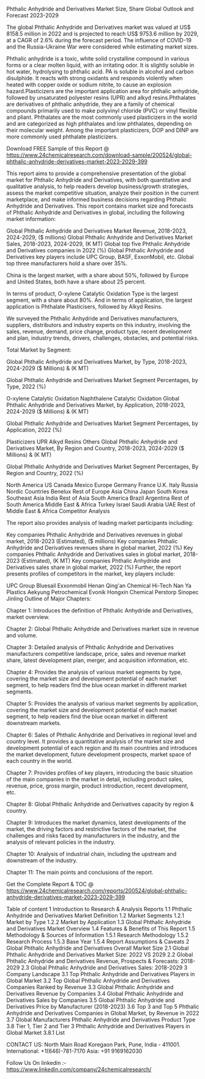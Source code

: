 Phthalic Anhydride and Derivatives Market Size, Share Global Outlook and Forecast 2023-2029

The global Phthalic Anhydride and Derivatives market was valued at US$ 8158.5 million in 2022 and is projected to reach US$ 9753.6 million by 2029, at a CAGR of 2.6% during the forecast period. The influence of COVID-19 and the Russia-Ukraine War were considered while estimating market sizes.

Phthalic anhydride is a toxic, white solid crystalline compound in various forms or a clear molten liquid, with an irritating odor. It is slightly soluble in hot water, hydrolysing to phthalic acid. PA is soluble in alcohol and carbon disulphide. It reacts with strong oxidants and responds violently when heated with copper oxide or sodium nitrite, to cause an explosion hazard.Plasticizers are the important application area for phthalic anhydride, followed by unsaturated polyester resins (UPR) and alkyd resins.Phthalates are derivatives of phthalic anhydride, they are a family of chemical compounds primarily used to make polyvinyl chloride (PVC) or vinyl flexible and pliant. Phthalates are the most commonly used plasticizers in the world and are categorized as high phthalates and low phthalates, depending on their molecular weight. Among the important plasticizers, DOP and DINP are more commonly used phthalate plasticizers.

Download FREE Sample of this Report @ https://www.24chemicalresearch.com/download-sample/200524/global-phthalic-anhydride-derivatives-market-2023-2029-399

This report aims to provide a comprehensive presentation of the global market for Phthalic Anhydride and Derivatives, with both quantitative and qualitative analysis, to help readers develop business/growth strategies, assess the market competitive situation, analyze their position in the current marketplace, and make informed business decisions regarding Phthalic Anhydride and Derivatives. This report contains market size and forecasts of Phthalic Anhydride and Derivatives in global, including the following market information:

Global Phthalic Anhydride and Derivatives Market Revenue, 2018-2023, 2024-2029, ($ millions)
Global Phthalic Anhydride and Derivatives Market Sales, 2018-2023, 2024-2029, (K MT)
Global top five Phthalic Anhydride and Derivatives companies in 2022 (%)
Global Phthalic Anhydride and Derivatives key players include UPC Group, BASF, ExxonMobil, etc. Global top three manufacturers hold a share over 35%.

China is the largest market, with a share about 50%, followed by Europe and United States, both have a share about 25 percent.

In terms of product, O-xylene Catalytic Oxidation Type is the largest segment, with a share about 80%. And in terms of application, the largest application is Phthalate Plasticisers, followed by Alkyd Resins.

We surveyed the Phthalic Anhydride and Derivatives manufacturers, suppliers, distributors and industry experts on this industry, involving the sales, revenue, demand, price change, product type, recent development and plan, industry trends, drivers, challenges, obstacles, and potential risks.

Total Market by Segment:

Global Phthalic Anhydride and Derivatives Market, by Type, 2018-2023, 2024-2029 ($ Millions) & (K MT)

Global Phthalic Anhydride and Derivatives Market Segment Percentages, by Type, 2022 (%)

O-xylene Catalytic Oxidation
Naphthalene Catalytic Oxidation
Global Phthalic Anhydride and Derivatives Market, by Application, 2018-2023, 2024-2029 ($ Millions) & (K MT)

Global Phthalic Anhydride and Derivatives Market Segment Percentages, by Application, 2022 (%)

Plasticizers
UPR
Alkyd Resins
Others
Global Phthalic Anhydride and Derivatives Market, By Region and Country, 2018-2023, 2024-2029 ($ Millions) & (K MT)

Global Phthalic Anhydride and Derivatives Market Segment Percentages, By Region and Country, 2022 (%)

North America
US
Canada
Mexico
Europe
Germany
France
U.K.
Italy
Russia
Nordic Countries
Benelux
Rest of Europe
Asia
China
Japan
South Korea
Southeast Asia
India
Rest of Asia
South America
Brazil
Argentina
Rest of South America
Middle East & Africa
Turkey
Israel
Saudi Arabia
UAE
Rest of Middle East & Africa
Competitor Analysis

The report also provides analysis of leading market participants including:

Key companies Phthalic Anhydride and Derivatives revenues in global market, 2018-2023 (Estimated), ($ millions)
Key companies Phthalic Anhydride and Derivatives revenues share in global market, 2022 (%)
Key companies Phthalic Anhydride and Derivatives sales in global market, 2018-2023 (Estimated), (K MT)
Key companies Phthalic Anhydride and Derivatives sales share in global market, 2022 (%)
Further, the report presents profiles of competitors in the market, key players include:

UPC Group
Bluesail
Exxonmobil
Henan Qing'an Chemical Hi-Tech
Nan Ya Plastics
Aekyung Petrochemical
Evonik
Hongxin Chemical
Perstorp
Sinopec Jinling
Outline of Major Chapters:

Chapter 1: Introduces the definition of Phthalic Anhydride and Derivatives, market overview.

Chapter 2: Global Phthalic Anhydride and Derivatives market size in revenue and volume.

Chapter 3: Detailed analysis of Phthalic Anhydride and Derivatives manufacturers competitive landscape, price, sales and revenue market share, latest development plan, merger, and acquisition information, etc.

Chapter 4: Provides the analysis of various market segments by type, covering the market size and development potential of each market segment, to help readers find the blue ocean market in different market segments.

Chapter 5: Provides the analysis of various market segments by application, covering the market size and development potential of each market segment, to help readers find the blue ocean market in different downstream markets.

Chapter 6: Sales of Phthalic Anhydride and Derivatives in regional level and country level. It provides a quantitative analysis of the market size and development potential of each region and its main countries and introduces the market development, future development prospects, market space of each country in the world.

Chapter 7: Provides profiles of key players, introducing the basic situation of the main companies in the market in detail, including product sales, revenue, price, gross margin, product introduction, recent development, etc.

Chapter 8: Global Phthalic Anhydride and Derivatives capacity by region & country.

Chapter 9: Introduces the market dynamics, latest developments of the market, the driving factors and restrictive factors of the market, the challenges and risks faced by manufacturers in the industry, and the analysis of relevant policies in the industry.

Chapter 10: Analysis of industrial chain, including the upstream and downstream of the industry.

Chapter 11: The main points and conclusions of the report.

Get the Complete Report & TOC @ https://www.24chemicalresearch.com/reports/200524/global-phthalic-anhydride-derivatives-market-2023-2029-399

Table of content
1 Introduction to Research & Analysis Reports
1.1 Phthalic Anhydride and Derivatives Market Definition
1.2 Market Segments
1.2.1 Market by Type
1.2.2 Market by Application
1.3 Global Phthalic Anhydride and Derivatives Market Overview
1.4 Features & Benefits of This Report
1.5 Methodology & Sources of Information
1.5.1 Research Methodology
1.5.2 Research Process
1.5.3 Base Year
1.5.4 Report Assumptions & Caveats
2 Global Phthalic Anhydride and Derivatives Overall Market Size
2.1 Global Phthalic Anhydride and Derivatives Market Size: 2022 VS 2029
2.2 Global Phthalic Anhydride and Derivatives Revenue, Prospects & Forecasts: 2018-2029
2.3 Global Phthalic Anhydride and Derivatives Sales: 2018-2029
3 Company Landscape
3.1 Top Phthalic Anhydride and Derivatives Players in Global Market
3.2 Top Global Phthalic Anhydride and Derivatives Companies Ranked by Revenue
3.3 Global Phthalic Anhydride and Derivatives Revenue by Companies
3.4 Global Phthalic Anhydride and Derivatives Sales by Companies
3.5 Global Phthalic Anhydride and Derivatives Price by Manufacturer (2018-2023)
3.6 Top 3 and Top 5 Phthalic Anhydride and Derivatives Companies in Global Market, by Revenue in 2022
3.7 Global Manufacturers Phthalic Anhydride and Derivatives Product Type
3.8 Tier 1, Tier 2 and Tier 3 Phthalic Anhydride and Derivatives Players in Global Market
3.8.1 List

CONTACT US:
North Main Road Koregaon Park, Pune, India - 411001.
International: +1(646)-781-7170
Asia: +91 9169162030

Follow Us On linkedin :- https://www.linkedin.com/company/24chemicalresearch/
